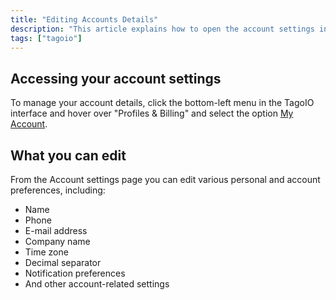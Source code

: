 ```yaml
---
title: "Editing Accounts Details"
description: "This article explains how to open the account settings in TagoIO and what account details you can edit, such as contact info, company, timezone, language, and notification preferences."
tags: ["tagoio"]
---
```

## Accessing your account settings
To manage your account details, click the bottom-left menu in the TagoIO interface and hover over "Profiles & Billing" and select the option [My Account](https://admin.tago.io/account/general).

## What you can edit
From the Account settings page you can edit various personal and account preferences, including:

- Name  
- Phone  
- E-mail address  
- Company name  
- Time zone  
- Decimal separator  
- Notification preferences  
- And other account-related settings  
